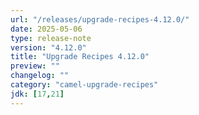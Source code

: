 ```yaml
---
url: "/releases/upgrade-recipes-4.12.0/"
date: 2025-05-06
type: release-note
version: "4.12.0"
title: "Upgrade Recipes 4.12.0"
preview: ""
changelog: ""
category: "camel-upgrade-recipes"
jdk: [17,21]
---
```

